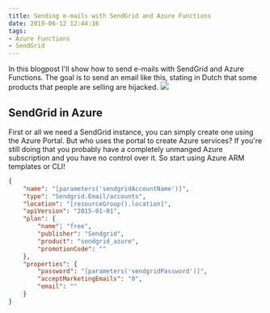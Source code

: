 ```yaml
---
title: Sending e-mails with SendGrid and Azure Functions
date: 2019-06-12 12:44:16
tags:
- Azure Functions
- SendGrid
---
```

In this blogpost I'll show how to send e-mails with SendGrid and Azure Functions.
The goal is to send an email like this, stating in Dutch that some products that people are selling are hijacked.
<img src="/images/sendgrid/email.png" />
## SendGrid in Azure
First or all we need a SendGrid instance, you can simply create one using the Azure Portal. But who uses the portal to create Azure services? If you're still doing that you probably have a completely unmanged Azure subscription and you have no control over it. So start using Azure ARM templates or CLI!

```json
{
    "name": "[parameters('sendgridAccountName')]",
    "type": "Sendgrid.Email/accounts",
    "location": "[resourceGroup().location]",
    "apiVersion": "2015-01-01",
    "plan": {
        "name": "free",
        "publisher": "Sendgrid",
        "product": "sendgrid_azure",
        "promotionCode": ""
    },
    "properties": {
        "password": "[parameters('sendgridPassword')]",
        "acceptMarketingEmails": "0",
        "email": ""
    }
}
```